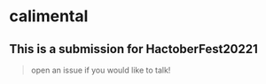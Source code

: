 # calimental
## This is a submission for HactoberFest20221
>open an issue if you would like to talk!
